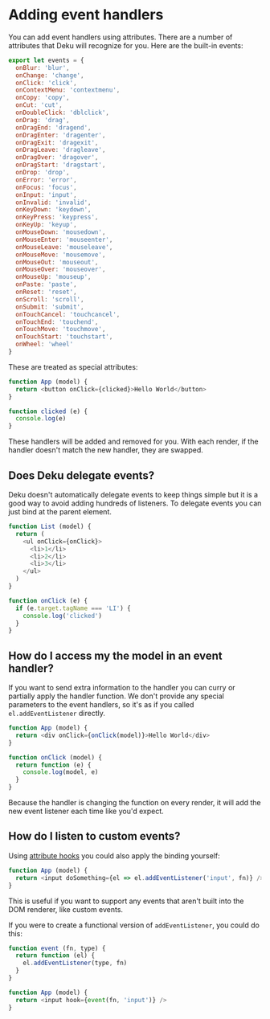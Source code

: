 # Adding event handlers

You can add event handlers using attributes. There are a number of attributes that Deku will recognize for you. Here are the built-in events:

```js
export let events = {
  onBlur: 'blur',
  onChange: 'change',
  onClick: 'click',
  onContextMenu: 'contextmenu',
  onCopy: 'copy',
  onCut: 'cut',
  onDoubleClick: 'dblclick',
  onDrag: 'drag',
  onDragEnd: 'dragend',
  onDragEnter: 'dragenter',
  onDragExit: 'dragexit',
  onDragLeave: 'dragleave',
  onDragOver: 'dragover',
  onDragStart: 'dragstart',
  onDrop: 'drop',
  onError: 'error',
  onFocus: 'focus',
  onInput: 'input',
  onInvalid: 'invalid',
  onKeyDown: 'keydown',
  onKeyPress: 'keypress',
  onKeyUp: 'keyup',
  onMouseDown: 'mousedown',
  onMouseEnter: 'mouseenter',
  onMouseLeave: 'mouseleave',
  onMouseMove: 'mousemove',
  onMouseOut: 'mouseout',
  onMouseOver: 'mouseover',
  onMouseUp: 'mouseup',
  onPaste: 'paste',
  onReset: 'reset',
  onScroll: 'scroll',
  onSubmit: 'submit',
  onTouchCancel: 'touchcancel',
  onTouchEnd: 'touchend',
  onTouchMove: 'touchmove',
  onTouchStart: 'touchstart',
  onWheel: 'wheel'
}
```

These are treated as special attributes:

```js
function App (model) {
  return <button onClick={clicked}>Hello World</button>
}

function clicked (e) {
  console.log(e)
}
```

These handlers will be added and removed for you. With each render, if the handler doesn't match the new handler, they are swapped.

## Does Deku delegate events?

Deku doesn't automatically delegate events to keep things simple but it is a good way to avoid adding hundreds of listeners. To delegate events you can just bind at the parent element.

```js
function List (model) {
  return (
    <ul onClick={onClick}>
      <li>1</li>
      <li>2</li>
      <li>3</li>
    </ul>
  )
}

function onClick (e) {
  if (e.target.tagName === 'LI') {
    console.log('clicked')
  }
}
```

## How do I access my the model in an event handler?

If you want to send extra information to the handler you can curry or partially apply the handler function. We don't provide any special parameters to the event handlers, so it's as if you called `el.addEventListener` directly.

```js
function App (model) {
  return <div onClick={onClick(model)}>Hello World</div>
}

function onClick (model) {
  return function (e) {
    console.log(model, e)
  }
}
```

Because the handler is changing the function on every render, it will add the new event listener each time like you'd expect.

## How do I listen to custom events?

Using [attribute hooks](#custom-attribute-hooks) you could also apply the binding yourself:

```js
function App (model) {
  return <input doSomething={el => el.addEventListener('input', fn)} />
}
```

This is useful if you want to support any events that aren't built into the DOM renderer, like custom events.

If you were to create a functional version of `addEventListener`, you could do this:

```js
function event (fn, type) {
  return function (el) {
    el.addEventListener(type, fn)
  }
}

function App (model) {
  return <input hook={event(fn, 'input')} />
}
```
